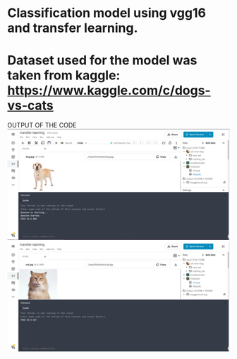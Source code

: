 # Classification model using vgg16 and transfer learning.
# Dataset used for the model was taken from kaggle: https://www.kaggle.com/c/dogs-vs-cats
OUTPUT OF THE CODE
![](https://github.com/norserambler/transfer-learning/blob/master/OUTPUT1.PNG)
![](output2.png)
